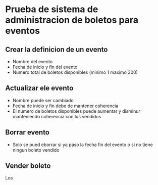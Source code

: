 # Prueba de sistema de administracion de boletos para eventos

## Crear la definicion de un evento

- Nombre del evento
- Fecha de inicio y fin del evento
- Numero total de boletos disponibles (minimo 1 maximo 300)

## Actualizar ele evento

- Nombre puede ser cambiado
- Fecha de inicio y fin debe de mantener coherencia
- El numero de boletos disponibles puede aumentar y disminur manteniendo coherencia con los vendidos

## Borrar evento

- Solo se pued eborrar si ya paso la fecha fin del evento o si no tiene ningun boleto vendido

## Vender boleto

Los